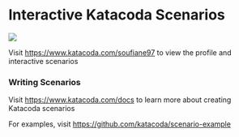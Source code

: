 # Interactive Katacoda Scenarios

[![](http://shields.katacoda.com/katacoda/soufiane97/count.svg)](https://www.katacoda.com/soufiane97 "Get your profile on Katacoda.com")

Visit https://www.katacoda.com/soufiane97 to view the profile and interactive scenarios

### Writing Scenarios
Visit https://www.katacoda.com/docs to learn more about creating Katacoda scenarios

For examples, visit https://github.com/katacoda/scenario-example
